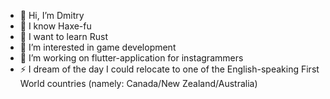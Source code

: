 - 👋 Hi, I’m Dmitry
- 🥋 I know Haxe-fu
- 🌱 I want to learn Rust
- 👀 I’m interested in game development
- 🔭 I’m working on flutter-application for instagrammers
- ⚡ I dream of the day I could relocate to one of the English-speaking First World countries (namely: Canada/New Zealand/Australia)
<!--
- 💞️ I’m looking to collaborate on ...
- 📫 How to reach me ...
-->
